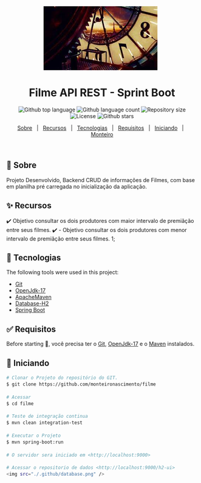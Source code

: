 <div align="center" id="top"> 
  <img src="./.github/filme.jpeg" />
  &#xa0;

  <!-- <a href="https://filme.netlify.app">Demo</a> -->
</div>

<h1 align="center">Filme API REST - Sprint Boot</h1>

<p align="center">
  <img alt="Github top language" src="https://img.shields.io/github/languages/top/monteironascimento/filme?color=56BEB8">

  <img alt="Github language count" src="https://img.shields.io/github/languages/count/monteironascimento/filme?color=56BEB8">

  <img alt="Repository size" src="https://img.shields.io/github/repo-size/monteironascimento/filme?color=56BEB8">

  <img alt="License" src="https://img.shields.io/github/license/monteironascimento/filme?color=56BEB8">

  <img alt="Github stars" src="https://img.shields.io/github/stars/monteironascimento/filme?color=56BEB8" /> 
</p>

<!-- Status -->

<!-- <h4 align="center"> 
	🚧  Filme 🚀 Under construction...  🚧
</h4> 

<hr> -->

<p align="center">
  <a href="#dart-about">Sobre</a> &#xa0; | &#xa0; 
  <a href="#sparkles-features">Recursos</a> &#xa0; | &#xa0;
  <a href="#rocket-technologies">Tecnologias</a> &#xa0; | &#xa0;
  <a href="#white_check_mark-requirements">Requisitos</a> &#xa0; | &#xa0;
  <a href="#checkered_flag-starting">Iniciando</a> &#xa0; | &#xa0;
  <a href="https://github.com/monteironascimento" target="_blank">Monteiro</a>
</p>


<br>
 
## :dart: Sobre ##

Projeto Desenvolvido, Backend CRUD de informações de Filmes, com base em planilha pré carregada no inicialização da aplicação.


## :sparkles: Recursos ##

:heavy_check_mark: Objetivo consultar os dois produtores com maior intervalo de premiãção entre seus filmes. 
:heavy_check_mark: - Objetivo consultar os dois produtores com menor intervalo de premiãção entre seus filmes. 1;

## :rocket: Tecnologias ##

The following tools were used in this project:

- [Git](https://git-scm.com)
- [OpenJdk-17](https://openjdk.java.net/projects/jdk/17/)
- [ApacheMaven](https://maven.apache.org/)
- [Database-H2](https://www.h2database.com/)
- [Spring Boot](https://spring.io/guides)

## :white_check_mark: Requisitos ##

Before starting :checkered_flag:, você precisa ter o [Git](https://git-scm.com), [OpenJdk-17](https://openjdk.java.net/projects/jdk/17/) e o [Maven](https://maven.apache.org/) instalados.

## :checkered_flag: Iniciando ##

```bash
# Clonar o Projeto do repositório do GIT.
$ git clone https://github.com/monteironascimento/filme

# Acessar
$ cd filme

# Teste de integração continua
$ mvn clean integration-test

# Executar o Projeto
$ mvn spring-boot:run

# O servidor sera iniciado em <http://localhost:9000>

# Acessar o repositorio de dados <http://localhost:9000/h2-ui>
<img src="./.github/database.png" />

```
&#xa0;
